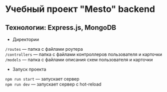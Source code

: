 # Учебный проект "Mesto" backend

## Технологии: Express.js, MongoDB 

* Директории

`/routes` — папка с файлами роутера  
`/controllers` — папка с файлами контроллеров пользователя и карточки   
`/models` — папка с файлами описания схем пользователя и карточки  

* Запуск проекта

`npm run start` — запускает сервер   
`npm run dev` — запускает сервер с hot-reload

